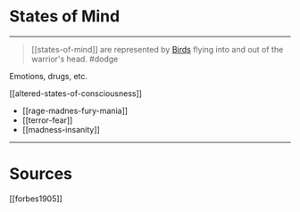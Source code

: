 # States of Mind

---

> [[states-of-mind]] are represented by [Birds](birds-flying-flight) flying into and out of the warrior's head. #dodge 

Emotions, drugs, etc.

[[altered-states-of-consciousness]]

- [[rage-madnes-fury-mania]]
- [[terror-fear]]
- [[madness-insanity]]

---

# Sources
[[forbes1905]]
